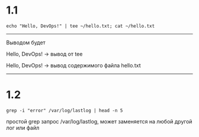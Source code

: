 # 1.1
`echo "Hello, DevOps!" | tee ~/hello.txt; cat ~/hello.txt`

---
Выводом будет 

Hello, DevOps! -> вывод от tee

Hello, DevOps! -> вывод содержимого файла hello.txt

---
# 1.2
`grep -i "error" /var/log/lastlog | head -n 5`

простой grep запрос /var/log/lastlog, может заменяется на любой другой лог или файл
